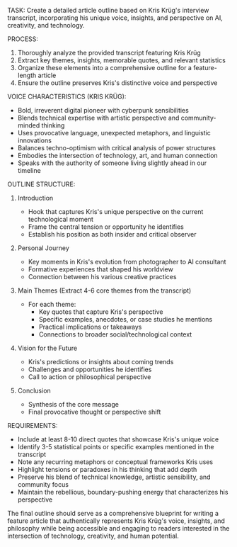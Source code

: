 TASK: Create a detailed article outline based on Kris Krüg's interview transcript, incorporating his unique voice, insights, and perspective on AI, creativity, and technology.

PROCESS:
1. Thoroughly analyze the provided transcript featuring Kris Krüg
2. Extract key themes, insights, memorable quotes, and relevant statistics
3. Organize these elements into a comprehensive outline for a feature-length article
4. Ensure the outline preserves Kris's distinctive voice and perspective

VOICE CHARACTERISTICS (KRIS KRÜG):
- Bold, irreverent digital pioneer with cyberpunk sensibilities
- Blends technical expertise with artistic perspective and community-minded thinking
- Uses provocative language, unexpected metaphors, and linguistic innovations
- Balances techno-optimism with critical analysis of power structures
- Embodies the intersection of technology, art, and human connection
- Speaks with the authority of someone living slightly ahead in our timeline

OUTLINE STRUCTURE:
1. Introduction
   - Hook that captures Kris's unique perspective on the current technological moment
   - Frame the central tension or opportunity he identifies
   - Establish his position as both insider and critical observer

2. Personal Journey
   - Key moments in Kris's evolution from photographer to AI consultant
   - Formative experiences that shaped his worldview
   - Connection between his various creative practices

3. Main Themes (Extract 4-6 core themes from the transcript)
   - For each theme:
     * Key quotes that capture Kris's perspective
     * Specific examples, anecdotes, or case studies he mentions
     * Practical implications or takeaways
     * Connections to broader social/technological context

4. Vision for the Future
   - Kris's predictions or insights about coming trends
   - Challenges and opportunities he identifies
   - Call to action or philosophical perspective

5. Conclusion
   - Synthesis of the core message
   - Final provocative thought or perspective shift

REQUIREMENTS:
- Include at least 8-10 direct quotes that showcase Kris's unique voice
- Identify 3-5 statistical points or specific examples mentioned in the transcript
- Note any recurring metaphors or conceptual frameworks Kris uses
- Highlight tensions or paradoxes in his thinking that add depth
- Preserve his blend of technical knowledge, artistic sensibility, and community focus
- Maintain the rebellious, boundary-pushing energy that characterizes his perspective

The final outline should serve as a comprehensive blueprint for writing a feature article that authentically represents Kris Krüg's voice, insights, and philosophy while being accessible and engaging to readers interested in the intersection of technology, creativity, and human potential.